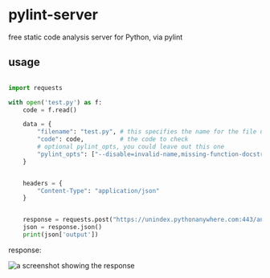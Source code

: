 # pylint-server
free static code analysis server for Python, via pylint

## usage

```python

import requests

with open('test.py') as f:
    code = f.read()

    data = {
        "filename": "test.py", # this specifies the name for the file used in the output
        "code": code,          # the code to check
        # optional pylint_opts, you could leave out this one
        "pylint_opts": ["--disable=invalid-name,missing-function-docstring"] # if you want, you can specify arguments to pylint, there should be no spaces b/w args 
    }


    headers = {
        "Content-Type": "application/json"
    }


    response = requests.post("https://unindex.pythonanywhere.com:443/analyze", json=data)
    json = response.json()
    print(json['output'])

```
response:

<img src="https://github.com/Un-index/pylint-server/blob/main/docs/img.png" alt="a screenshot showing the response"></img>
